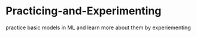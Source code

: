 # Practicing-and-Experimenting
practice basic models in ML and learn more about them by experiementing 
